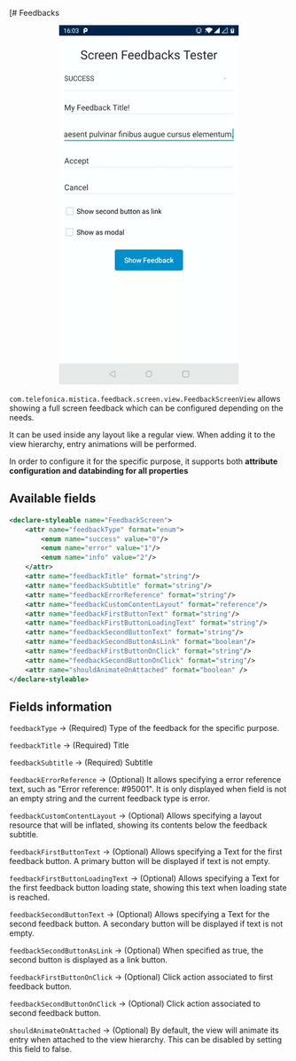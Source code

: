 [# Feedbacks

<p align="center">
    <img src="../../../../../../../../../doc/images/screen_feedbacks/feedbacks.gif">
</p>

`com.telefonica.mistica.feedback.screen.view.FeedbackScreenView` allows showing a full screen feedback which can be configured depending on the needs.

It can be used inside any layout like a regular view. When adding it to the view hierarchy, entry animations will be performed.

In order to configure it for the specific purpose, it supports both **attribute configuration and databinding for all properties**

## Available fields

```xml
<declare-styleable name="FeedbackScreen">
    <attr name="feedbackType" format="enum">
        <enum name="success" value="0"/>
        <enum name="error" value="1"/>
		<enum name="info" value="2"/>
    </attr>
    <attr name="feedbackTitle" format="string"/>
    <attr name="feedbackSubtitle" format="string"/>
    <attr name="feedbackErrorReference" format="string"/>
    <attr name="feedbackCustomContentLayout" format="reference"/>
    <attr name="feedbackFirstButtonText" format="string"/>
	<attr name="feedbackFirstButtonLoadingText" format="string"/>
    <attr name="feedbackSecondButtonText" format="string"/>
    <attr name="feedbackSecondButtonAsLink" format="boolean"/>
    <attr name="feedbackFirstButtonOnClick" format="string"/>
    <attr name="feedbackSecondButtonOnClick" format="string"/>
	<attr name="shouldAnimateOnAttached" format="boolean" />
</declare-styleable>
```
## Fields information

`feedbackType` -> (Required) Type of the feedback for the specific purpose.

`feedbackTitle` -> (Required) Title

`feedbackSubtitle` -> (Required) Subtitle

`feedbackErrorReference` -> (Optional) It allows specifying a error reference text, such as "Error reference: #95001". It is only displayed when field is not an empty string and the current feedback type is error.

`feedbackCustomContentLayout` -> (Optional) Allows specifying a layout resource that will be inflated, showing its contents below the feedback subtitle.

`feedbackFirstButtonText` -> (Optional) Allows specifying a Text for the first feedback button. A primary button will be displayed if text is not empty.

`feedbackFirstButtonLoadingText` -> (Optional) Allows specifying a Text for the first feedback button loading state, showing this text when loading state is reached.

`feedbackSecondButtonText` -> (Optional) Allows specifying a Text for the second feedback button. A secondary button will be displayed if text is not empty.

`feedbackSecondButtonAsLink` -> (Optional) When specified as true, the second button is displayed as a link button.

`feedbackFirstButtonOnClick` -> (Optional) Click action associated to first feedback button.

`feedbackSecondButtonOnClick` -> (Optional) Click action associated to second feedback button.

`shouldAnimateOnAttached` -> (Optional) By default, the view will animate its entry when attached to the view hierarchy. This can be disabled by setting this field to false.
